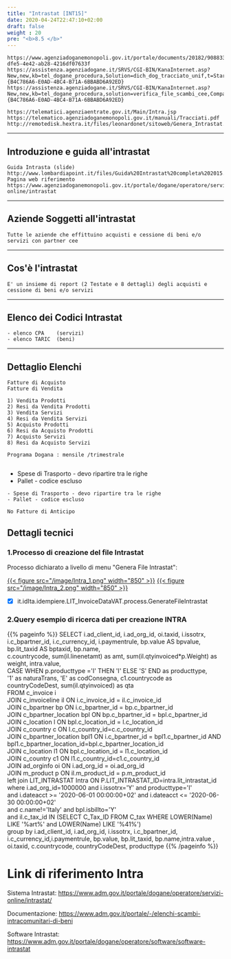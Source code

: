 ```yaml
---
title: "Intrastat [INT15]"
date: 2020-04-24T22:47:10+02:00
draft: false
weight : 20
pre: "<b>8.5 </b>"
---
```

``` 
https://www.agenziadoganemonopoli.gov.it/portale/documents/20182/908833/AllegatoXII.pdf/9cbda9df-dfe5-4e42-ab28-4216df07633f
https://assistenza.agenziadogane.it/SRVS/CGI-BIN/KanaInternet.asp?New,new,kb=tel_dogane_procedura,Solution=dich_dog_tracciato_unif,t=Startup_solution,templateset=tel_dogane_new,Company={B4C786A6-E0AD-4BC4-B71A-6BBABD6A92ED}
https://assistenza.agenziadogane.it/SRVS/CGI-BIN/KanaInternet.asp?New,new,kb=tel_dogane_procedura,solution=verifica_file_scambi_cee,Company={B4C786A6-E0AD-4BC4-B71A-6BBABD6A92ED}
```

```
https://telematici.agenziaentrate.gov.it/Main/Intra.jsp
https://telematico.agenziadoganemonopoli.gov.it/manuali/Tracciati.pdf
http://remotedisk.hextra.it/files/leonardonet/sitoweb/Genera_Intrastat.pdf
```

---

## Introduzione e guida all'intrastat

```
Guida Intrasta (slide) http://www.lombardiapoint.it/files/Guida%20Intrastat%20completa%202015.pdf
Pagina web riferimento  https://www.agenziadoganemonopoli.gov.it/portale/dogane/operatore/servizi-online/intrastat
```

---

## Aziende Soggetti all'intrastat

```
Tutte le aziende che effittuino acquisti e cessione di beni e/o servizi con partner cee 
```

---

## Cos'è l'intrastat

```
E' un insieme di report (2 Testate e 8 dettagli) degli acquisti e cessione di beni e/o servizi
```

---

## Elenco dei Codici Intrastat

```
- elenco CPA    (servizi)
- elenco TARIC  (beni)
```

---

## Dettaglio Elenchi

```
Fatture di Acquisto 
Fatture di Vendita
```

```
1) Vendita Prodotti
2) Resi da Vendita Prodotti
3) Vendita Servizi
4) Resi da Vendita Servizi
5) Acquisto Prodotti
6) Resi da Acquisto Prodotti
7) Acquisto Servizi
8) Resi da Acquisto Servizi
```

```
Programa Dogana : mensile /trimestrale
```

```

```

 * Spese di Trasporto - devo ripartire tra le righe
 * Pallet - codice escluso

```
- Spese di Trasporto - devo ripartire tra le righe
- Pallet - codice escluso
```

```
No Fatture di Anticipo
```
## Dettagli tecnici

### 1.Processo di creazione del file Intrastat

Processo dichiarato a livello di menu "Genera File Intrastat":

[{{< figure src="/image/Intra_1.png"  width="850"  >}}](/image/Intra_1.png)
[{{< figure src="/image/Intra_2.png"  width="850"  >}}](/image/Intra_2.png)

- [x] it.idIta.idempiere.LIT_InvoiceDataVAT.process.GenerateFileIntrastat


### 2.Query esempio di ricerca dati per creazione INTRA

{{% pageinfo %}}
SELECT i.ad_client_id, i.ad_org_id, oi.taxid, i.issotrx, i.c_bpartner_id, i.c_currency_id, i.paymentrule, bp.value AS bpvalue,<br> bp.lit_taxid AS bptaxid, bp.name, <br>
c.countrycode, sum(il.linenetamt) as amt, sum(il.qtyinvoiced*p.Weight) as weight, intra.value, <br>
CASE WHEN p.producttype ='I' THEN 'I' ELSE 'S' END as producttype,<br>
'1' as naturaTrans, 'E' as codConsegna, c1.countrycode as countryCodeDest, sum(il.qtyinvoiced) as qta <br>
FROM c_invoice i <br>
JOIN c_invoiceline il ON i.c_invoice_id = il.c_invoice_id <br>
JOIN c_bpartner bp ON i.c_bpartner_id = bp.c_bpartner_id <br>
JOIN c_bpartner_location bpl ON bp.c_bpartner_id = bpl.c_bpartner_id <br>
JOIN c_location l ON bpl.c_location_id = l.c_location_id <br>
JOIN c_country c ON l.c_country_id=c.c_country_id <br>
JOIN c_bpartner_location bpl1 ON i.c_bpartner_id = bpl1.c_bpartner_id AND bpl1.c_bpartner_location_id=bpl.c_bpartner_location_id <br>
JOIN c_location l1 ON bpl.c_location_id = l1.c_location_id <br>
JOIN c_country c1 ON l1.c_country_id=c1.c_country_id <br>
JOIN ad_orginfo oi ON i.ad_org_id = oi.ad_org_id <br>
JOIN m_product p ON il.m_product_id = p.m_product_id <br>
left join LIT_INTRASTAT Intra ON P.LIT_INTRASTAT_ID=intra.lit_intrastat_id <br>
where i.ad_org_id=1000000 and i.issotrx='Y' and producttype='I' <br>
and i.dateacct >= '2020-06-01 00:00:00+02' and i.dateacct <= '2020-06-30 00:00:00+02' <br>
and c.name!='Italy' and bpl.isbillto='Y' <br>
and il.c_tax_id IN (SELECT C_Tax_ID FROM C_tax WHERE LOWER(Name) LIKE '%art%' and LOWER(Name) LIKE '%41%') <br>
group by i.ad_client_id, i.ad_org_id, i.issotrx, i.c_bpartner_id, i.c_currency_id,i.paymentrule, bp.value, bp.lit_taxid, bp.name,intra.value , oi.taxid, c.countrycode, countryCodeDest, producttype
{{% /pageinfo %}}

# Link di riferimento Intra

Sistema Intrastat: https://www.adm.gov.it/portale/dogane/operatore/servizi-online/intrastat/

Documentazione: https://www.adm.gov.it/portale/-/elenchi-scambi-intracomunitari-di-beni

Software Intrastat: https://www.adm.gov.it/portale/dogane/operatore/software/software-intrastat	


